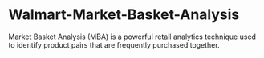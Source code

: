 # Walmart-Market-Basket-Analysis
Market Basket Analysis (MBA) is a powerful retail analytics technique used to identify product pairs that are frequently purchased together. 
